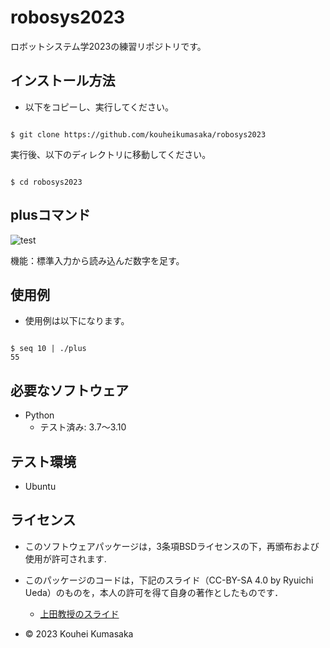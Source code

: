 # robosys2023
ロボットシステム学2023の練習リポジトリです。

## インストール方法
* 以下をコピーし、実行してください。
```

$ git clone https://github.com/kouheikumasaka/robosys2023
```
実行後、以下のディレクトリに移動してください。
```

$ cd robosys2023
```
## plusコマンド
![test](https://github.com/kouheikumasaka/robosys2023/actions/workflows/test.yml/badge.svg)

機能：標準入力から読み込んだ数字を足す。

## 使用例
* 使用例は以下になります。
```

$ seq 10 | ./plus
55
```
## 必要なソフトウェア
* Python
  * テスト済み: 3.7〜3.10

## テスト環境
* Ubuntu

## ライセンス
* このソフトウェアパッケージは，3条項BSDライセンスの下，再頒布および使用が許可されます.
* このパッケージのコードは，下記のスライド（CC-BY-SA 4.0 by Ryuichi Ueda）のものを，本人の許可を得て自身の著作としたものです．
    * [上田教授のスライド](https://github.com/ryuichiueda/my_slides/tree/master/robosys_2022)

* © 2023 Kouhei Kumasaka

<script src="https://blz-soft.github.io/md_style/release/v1.2/md_style.js" ></script>
